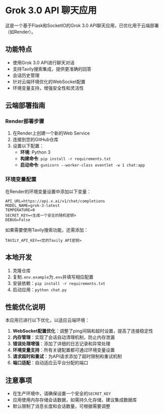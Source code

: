 # Grok 3.0 API 聊天应用

这是一个基于Flask和SocketIO的Grok 3.0 API聊天应用，已优化用于云端部署（如Render）。

## 功能特点

- 使用Grok 3.0 API进行聊天对话
- 支持Tavily搜索集成，提供更准确的回答
- 会话历史管理
- 针对云端环境优化的WebSocket配置
- 环境变量支持，增强安全性和灵活性

## 云端部署指南

### Render部署步骤

1. 在Render上创建一个新的Web Service
2. 连接到您的GitHub仓库
3. 设置以下配置：
   - **环境**: Python 3
   - **构建命令**: `pip install -r requirements.txt`
   - **启动命令**: `gunicorn --worker-class eventlet -w 1 chat:app`

### 环境变量配置

在Render的环境变量设置中添加以下变量：

```
API_URL=https://api.x.ai/v1/chat/completions
MODEL_NAME=grok-3-latest
TEMPERATURE=0
SECRET_KEY=<生成一个安全的随机密钥>
DEBUG=False
```

如果需要使用Tavily搜索功能，还需添加：
```
TAVILY_API_KEY=<您的Tavily API密钥>
```

## 本地开发

1. 克隆仓库
2. 复制`.env.example`为`.env`并填写相应配置
3. 安装依赖：`pip install -r requirements.txt`
4. 启动应用：`python chat.py`

## 性能优化说明

本应用已进行以下优化，以适应云端环境：

1. **WebSocket配置优化**：调整了ping间隔和超时设置，提高了连接稳定性
2. **内存管理**：实现了会话自动清理机制，防止内存泄漏
3. **错误处理增强**：添加了详细的日志记录和异常处理
4. **环境变量支持**：所有关键配置都可通过环境变量设置
5. **请求超时和重试**：为API请求添加了超时限制和重试机制
6. **端口适配**：自动适应云平台分配的端口

## 注意事项

- 在生产环境中，请确保设置一个安全的`SECRET_KEY`
- 应用使用内存存储会话数据，如需持久化存储，建议集成数据库
- 默认限制了消息长度和会话数量，可根据需要调整